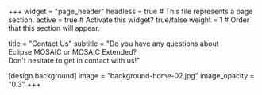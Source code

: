 +++
widget = "page_header"
headless = true  # This file represents a page section.
active = true  # Activate this widget? true/false
weight = 1  # Order that this section will appear.

title = "Contact Us"
subtitle = "Do you have any questions about Eclipse&nbsp;MOSAIC&nbsp;or&nbsp;MOSAIC&nbsp;Extended?<br>Don't hesitate to get in contact with us!"

[design.background]
  image = "background-home-02.jpg"
  image_opacity = "0.3"
+++
